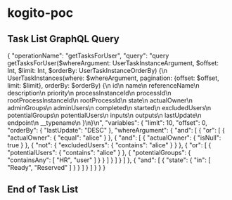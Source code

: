 # kogito-poc

## Task List GraphQL Query
{
	"operationName": "getTasksForUser",
	"query": "query getTasksForUser($whereArgument: UserTaskInstanceArgument, $offset: Int, $limit: Int, $orderBy: UserTaskInstanceOrderBy) {\n  UserTaskInstances(where: $whereArgument, pagination: {offset: $offset, limit: $limit}, orderBy: $orderBy) {\n    id\n    name\n    referenceName\n    description\n    priority\n    processInstanceId\n    processId\n    rootProcessInstanceId\n    rootProcessId\n    state\n    actualOwner\n    adminGroups\n    adminUsers\n    completed\n    started\n    excludedUsers\n    potentialGroups\n    potentialUsers\n    inputs\n    outputs\n    lastUpdate\n    endpoint\n    __typename\n  }\n}\n",
	"variables": {
		"limit": 10,
		"offset": 0,
		"orderBy": {
			"lastUpdate": "DESC"
		},
		"whereArgument": {
			"and": [
				{
					"or": [
						{
							"actualOwner": {
								"equal": "alice"
							}
						},
						{
							"and": [
								{
									"actualOwner": {
										"isNull": true
									}
								},
								{
									"not": {
										"excludedUsers": {
											"contains": "alice"
										}
									}
								},
								{
									"or": [
										{
											"potentialUsers": {
												"contains": "alice"
											}
										},
										{
											"potentialGroups": {
												"containsAny": [
													"HR",
													"user"
												]
											}
										}
									]
								}
							]
						}
					]
				},
				{
					"and": [
						{
							"state": {
								"in": [
									"Ready",
									"Reserved"
								]
							}
						}
					]
				}
			]
		}
	}
}
## End of Task List
